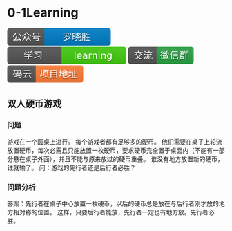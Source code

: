 # 0-1Learning

![alt text](../../static/common/svg/luoxiaosheng.svg "公众号")
![alt text](../../static/common/svg/luoxiaosheng_learning.svg "学习")
![alt text](../../static/common/svg/luoxiaosheng_wechat.svg "微信")
![alt text](../../static/common/svg/luoxiaosheng_gitee.svg "码云")

## 双人硬币游戏

### 问题
游戏在一个圆桌上进行。
每个游戏者都有足够多的硬币。
他们需要在桌子上轮流放置硬币，每次必需且只能放置一枚硬币，要求硬币完全置于桌面内（不能有一部分悬在桌子外面），并且不能与原来放过的硬币重叠。
谁没有地方放置新的硬币，谁就输了。
问：游戏的先行者还是后行者必胜？


### 问题分析

  答案：先行者在桌子中心放置一枚硬币，以后的硬币总是放在与后行者刚才放的地方相对称的位置。
  这样，只要后行者能放，先行者一定也有地方放。先行者必胜。